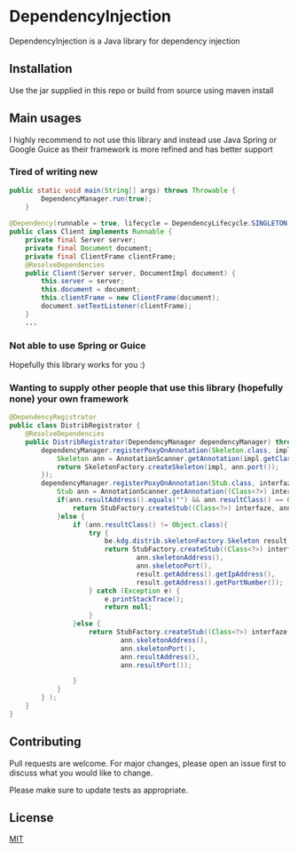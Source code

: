 # DependencyInjection

DependencyInjection is a Java library for dependency injection

## Installation

Use the jar supplied in this repo or build from source using maven install

## Main usages
I highly recommend to not use this library and instead use Java Spring or Google Guice as their framework is more refined and has better support
### Tired of writing new
``` java
public static void main(String[] args) throws Throwable {
        DependencyManager.run(true);
    }
    
@Dependency(runnable = true, lifecycle = DependencyLifecycle.SINGLETON)
public class Client implements Runnable {
    private final Server server;
    private final Document document;
    private final ClientFrame clientFrame;
    @ResolveDependencies
    public Client(Server server, DocumentImpl document) {
        this.server = server;
        this.document = document;
        this.clientFrame = new ClientFrame(document);
        document.setTextListener(clientFrame);
    }
    ...
```
### Not able to use Spring or Guice
Hopefully this library works for you :)

### Wanting to supply other people that use this library (hopefully none) your own framework
``` java
@DependencyRegistrator
public class DistribRegistrator {
    @ResolveDependencies
    public DistribRegistrator(DependencyManager dependencyManager) throws Exception {
        dependencyManager.registerPoxyOnAnnotation(Skeleton.class, impl -> {
            Skeleton ann = AnnotationScanner.getAnnotation(impl.getClass(),Skeleton.class);
            return SkeletonFactory.createSkeleton(impl, ann.port());
        });
        dependencyManager.registerPoxyOnAnnotation(Stub.class, interfaze ->{
            Stub ann = AnnotationScanner.getAnnotation((Class<?>) interfaze, Stub.class);
            if(ann.resultAddress().equals("") && ann.resultClass() == Object.class){
                return StubFactory.createStub((Class<?>) interfaze, ann.skeletonAddress(), ann.skeletonPort());
            }else {
                if (ann.resultClass() != Object.class){
                    try {
                        be.kdg.distrib.skeletonFactory.Skeleton result = (be.kdg.distrib.skeletonFactory.Skeleton) DependencyManager.createInstance(ann.resultClass());
                        return StubFactory.createStub((Class<?>) interfaze,
                                ann.skeletonAddress(),
                                ann.skeletonPort(),
                                result.getAddress().getIpAddress(),
                                result.getAddress().getPortNumber());
                    } catch (Exception e) {
                        e.printStackTrace();
                        return null;
                    }
                }else {
                    return StubFactory.createStub((Class<?>) interfaze,
                            ann.skeletonAddress(),
                            ann.skeletonPort(),
                            ann.resultAddress(),
                            ann.resultPort());

                }
            }
        } );
    }
}
```

## Contributing
Pull requests are welcome. For major changes, please open an issue first to discuss what you would like to change.

Please make sure to update tests as appropriate.

## License
[MIT](https://choosealicense.com/licenses/mit/)
